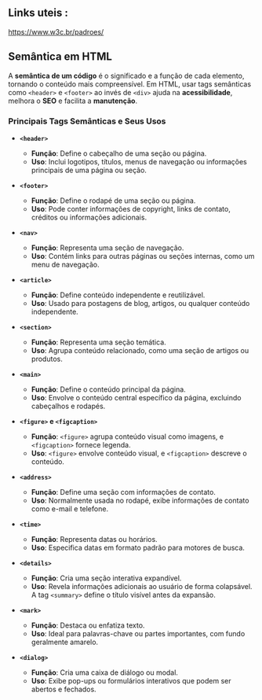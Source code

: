 ## Links uteis :
https://www.w3c.br/padroes/


## Semântica em HTML

A **semântica de um código** é o significado e a função de cada elemento, tornando o conteúdo mais compreensível. Em HTML, usar tags semânticas como `<header>` e `<footer>` ao invés de `<div>` ajuda na **acessibilidade**, melhora o **SEO** e facilita a **manutenção**.

### Principais Tags Semânticas e Seus Usos

- **`<header>`**
  - **Função**: Define o cabeçalho de uma seção ou página.
  - **Uso**: Inclui logotipos, títulos, menus de navegação ou informações principais de uma página ou seção.

- **`<footer>`**
  - **Função**: Define o rodapé de uma seção ou página.
  - **Uso**: Pode conter informações de copyright, links de contato, créditos ou informações adicionais.

- **`<nav>`**
  - **Função**: Representa uma seção de navegação.
  - **Uso**: Contém links para outras páginas ou seções internas, como um menu de navegação.

- **`<article>`**
  - **Função**: Define conteúdo independente e reutilizável.
  - **Uso**: Usado para postagens de blog, artigos, ou qualquer conteúdo independente.

- **`<section>`**
  - **Função**: Representa uma seção temática.
  - **Uso**: Agrupa conteúdo relacionado, como uma seção de artigos ou produtos.

- **`<main>`**
  - **Função**: Define o conteúdo principal da página.
  - **Uso**: Envolve o conteúdo central específico da página, excluindo cabeçalhos e rodapés.

- **`<figure>` e `<figcaption>`**
  - **Função**: `<figure>` agrupa conteúdo visual como imagens, e `<figcaption>` fornece legenda.
  - **Uso**: `<figure>` envolve conteúdo visual, e `<figcaption>` descreve o conteúdo.

- **`<address>`**
  - **Função**: Define uma seção com informações de contato.
  - **Uso**: Normalmente usada no rodapé, exibe informações de contato como e-mail e telefone.

- **`<time>`**
  - **Função**: Representa datas ou horários.
  - **Uso**: Especifica datas em formato padrão para motores de busca.

- **`<details>`**
  - **Função**: Cria uma seção interativa expandível.
  - **Uso**: Revela informações adicionais ao usuário de forma colapsável. A tag `<summary>` define o título visível antes da expansão.

- **`<mark>`**
  - **Função**: Destaca ou enfatiza texto.
  - **Uso**: Ideal para palavras-chave ou partes importantes, com fundo geralmente amarelo.

- **`<dialog>`**
  - **Função**: Cria uma caixa de diálogo ou modal.
  - **Uso**: Exibe pop-ups ou formulários interativos que podem ser abertos e fechados.


